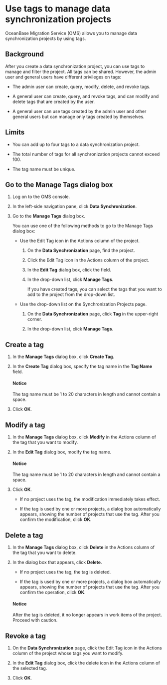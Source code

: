 # Use tags to manage data synchronization projects

OceanBase Migration Service (OMS) allows you to manage data synchronization projects by using tags.

## Background

After you create a data synchronization project, you can use tags to manage and filter the project. All tags can be shared. However, the admin user and general users have different privileges on tags:

* The admin user can create, query, modify, delete, and revoke tags.

* A general user can create, query, and revoke tags, and can modify and delete tags that are created by the user.

* A general user can use tags created by the admin user and other general users but can manage only tags created by themselves.

## Limits

* You can add up to four tags to a data synchronization project.

* The total number of tags for all synchronization projects cannot exceed 100.

* The tag name must be unique.

## Go to the Manage Tags dialog box

1. Log on to the OMS console.

2. In the left-side navigation pane, click **Data Synchronization**.

3. Go to the **Manage Tags** dialog box.

   You can use one of the following methods to go to the Manage Tags dialog box:

   * Use the Edit Tag icon in the Actions column of the project.

      1. On the **Data Synchronization** page, find the project.

      2. Click the Edit Tag icon in the Actions column of the project.

      3. In the **Edit Tag** dialog box, click the field.

      4. In the drop-down list, click **Manage Tags**.

         If you have created tags, you can select the tags that you want to add to the project from the drop-down list.

   * Use the drop-down list on the Synchronization Projects page.

      1. On the **Data Synchronization** page, click **Tag** in the upper-right corner.

      2. In the drop-down list, click **Manage Tags**.

## Create a tag

1. In the **Manage Tags** dialog box, click **Create Tag**.

2. In the **Create Tag** dialog box, specify the tag name in the **Tag Name** field.

    <main id="notice" type='notice'>
    <h4>Notice</h4>
    <p>The tag name must be 1 to 20 characters in length and cannot contain a space. </p>
    </main>

3. Click **OK**.

## Modify a tag

1. In the **Manage Tags** dialog box, click **Modify** in the Actions column of the tag that you want to modify.

2. In the **Edit Tag** dialog box, modify the tag name.

    <main id="notice" type='notice'>
    <h4>Notice</h4>
    <p>The tag name must be 1 to 20 characters in length and cannot contain a space. </p>
    </main>

3. Click **OK**.

   * If no project uses the tag, the modification immediately takes effect.

   * If the tag is used by one or more projects, a dialog box automatically appears, showing the number of projects that use the tag. After you confirm the modification, click **OK**.

## Delete a tag

1. In the **Manage Tags** dialog box, click **Delete** in the Actions column of the tag that you want to delete.

2. In the dialog box that appears, click **Delete**.

   * If no project uses the tag, the tag is deleted.

   * If the tag is used by one or more projects, a dialog box automatically appears, showing the number of projects that use the tag. After you confirm the operation, click **OK**.

    <main id="notice" type='explain'>
    <h4>Notice</h4>
    <p>After the tag is deleted, it no longer appears in work items of the project. Proceed with caution. </p>
    </main>

## Revoke a tag

1. On the **Data Synchronization** page, click the Edit Tag icon in the Actions column of the project whose tags you want to modify.

2. In the **Edit Tag** dialog box, click the delete icon in the Actions column of the selected tag.

3. Click **OK**.
